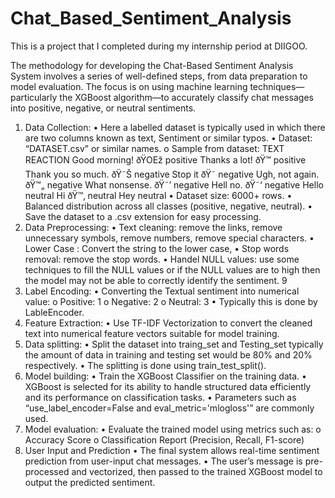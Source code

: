 # Chat_Based_Sentiment_Analysis
This is a project that I completed during my internship period at DIIGOO.

The methodology for developing the Chat-Based Sentiment Analysis System involves a series of well-defined steps, from data preparation to model evaluation. The focus is on using machine learning techniques—particularly the XGBoost algorithm—to accurately classify chat messages into positive, negative, or neutral sentiments.
1. Data Collection:
•
Here a labelled dataset is typically used in which there are two columns known as text, Sentiment or similar typos.
•
Dataset: “DATASET.csv” or similar names.
o
Sample from dataset:
TEXT
REACTION
Good morning! ðŸOEž
positive
Thanks a lot! ðŸ™
positive
Thank you so much. ðŸ˜Š
negative
Stop it ðŸ˜
negative
Ugh, not again. ðŸ™„
negative
What nonsense. ðŸ˜’
negative
Hell no. ðŸ˜‘
negative
Hello
neutral
Hi ðŸ™‚
neutral
Hey
neutral
•
Dataset size: 6000+ rows.
•
Balanced distribution across all classes (positive, negative, neutral).
•
Save the dataset to a .csv extension for easy processing.
2. Data Preprocessing:
•
Text cleaning: remove the links, remove unnecessary symbols, remove numbers, remove special characters.
•
Lower Case : Convert the string to the lower case,
•
Stop words removal: remove the stop words.
•
Handel NULL values: use some techniques to fill the NULL values or if the NULL values are to high then the model may not be able to correctly identify the sentiment.
9
3. Label Encoding:
•
Converting the Textual sentiment into numerical value:
o
Positive: 1
o
Negative: 2
o
Neutral: 3
•
Typically this is done by LableEncoder.
4. Feature Extraction:
•
Use TF-IDF Vectorization to convert the cleaned text into numerical feature vectors suitable for model training.
5. Data splitting:
•
Split the dataset into traing_set and Testing_set typically the amount of data in training and testing set would be 80% and 20% respectively.
•
The splitting is done using train_test_split().
6. Model building:
•
Train the XGBoost Classifier on the training data.
•
XGBoost is selected for its ability to handle structured data efficiently and its performance on classification tasks.
•
Parameters such as “use_label_encoder=False and eval_metric='mlogloss'” are commonly used.
7. Model evaluation:
•
Evaluate the trained model using metrics such as:
o
Accuracy Score
o
Classification Report (Precision, Recall, F1-score)
8. User Input and Prediction
•
The final system allows real-time sentiment prediction from user-input chat messages.
•
The user’s message is pre-processed and vectorized, then passed to the trained XGBoost model to output the predicted sentiment.
